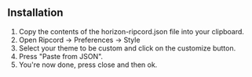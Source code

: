 ## Installation

1. Copy the contents of the horizon-ripcord.json file into your clipboard.
2. Open Ripcord -> Preferences -> Style
3. Select your theme to be custom and click on the customize button.
4. Press "Paste from JSON".
5. You're now done, press close and then ok.